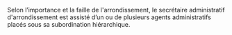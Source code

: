 Selon l’importance et la faille de l'arrondissement, le secrétaire administratif d'arrondissement est assisté d’un ou de plusieurs agents administratifs placés sous sa subordination hiérarchique.